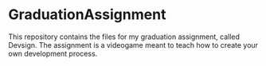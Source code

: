 # GraduationAssignment
This repository contains the files for my graduation assignment, called Devsign. The assignment is a videogame meant to teach how to create your own development process.
